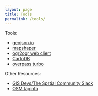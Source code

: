 ```yaml
---
layout: page
title: Tools
permalink: /tools/
---
```


Tools:

* [geojson.io](http://www.geojson.io)
* [mapshaper](http://www.mapshaper.org)
* [ogr2ogr web client](http://ogre.adc4gis.com/)
* [CartoDB](http://www.cartodb.com)
* [overpass turbo](http://overpass-turbo.eu/)


Other Resources:
* [GIS Devs/The Spatial Community Slack](http://get.maptiks.com/gisdevs-on-slack/)
* [OSM taginfo](https://taginfo.openstreetmap.org/)